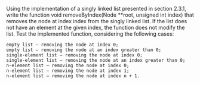 Using the implementation of a singly linked list presented in section 2.3.1, write the function void removeByIndex(Node **root, unsigned int index) that removes the node at index index from the singly linked list. If the list does not have an element at the given index, the function does not modify the list. Test the implemented function, considering the following cases:

    empty list – removing the node at index 0;
    empty list – removing the node at an index greater than 0;
    single-element list – removing the node at index 0;
    single-element list – removing the node at an index greater than 0;
    n-element list – removing the node at index 0;
    n-element list – removing the node at index 1;
    n-element list – removing the node at index n + 1.
